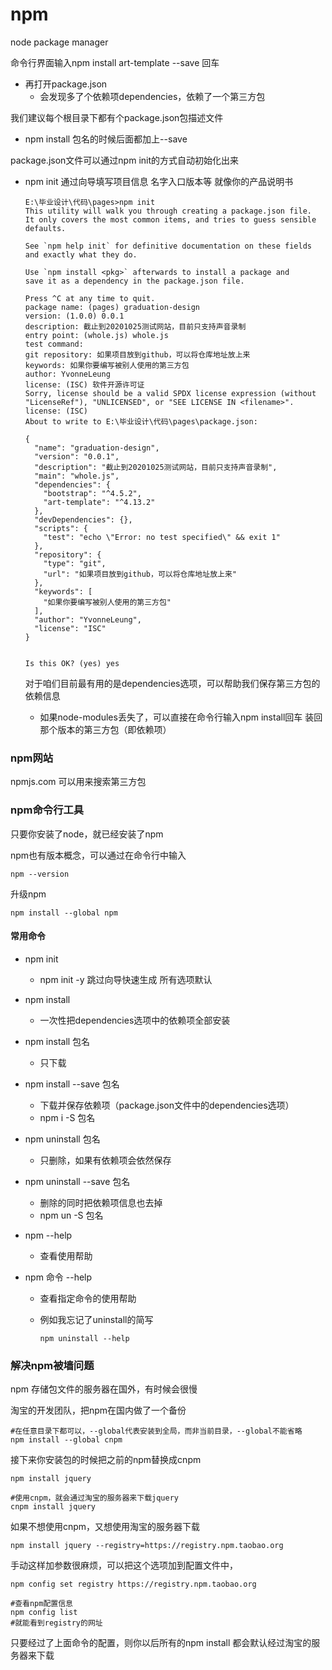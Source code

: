 # npm

node package manager

命令行界面输入npm install art-template --save 回车

- 再打开package.json
  - 会发现多了个依赖项dependencies，依赖了一个第三方包

我们建议每个根目录下都有个package.json包描述文件

- npm install 包名的时候后面都加上--save

package.json文件可以通过npm init的方式自动初始化出来

- npm init 通过向导填写项目信息 名字入口版本等 就像你的产品说明书

  ```shell
  E:\毕业设计\代码\pages>npm init
  This utility will walk you through creating a package.json file.
  It only covers the most common items, and tries to guess sensible defaults.
  
  See `npm help init` for definitive documentation on these fields
  and exactly what they do.
  
  Use `npm install <pkg>` afterwards to install a package and
  save it as a dependency in the package.json file.
  
  Press ^C at any time to quit.
  package name: (pages) graduation-design
  version: (1.0.0) 0.0.1
  description: 截止到20201025测试网站，目前只支持声音录制
  entry point: (whole.js) whole.js
  test command:
  git repository: 如果项目放到github，可以将仓库地址放上来
  keywords: 如果你要编写被别人使用的第三方包
  author: YvonneLeung
  license: (ISC) 软件开源许可证
  Sorry, license should be a valid SPDX license expression (without "LicenseRef"), "UNLICENSED", or "SEE LICENSE IN <filename>".
  license: (ISC)
  About to write to E:\毕业设计\代码\pages\package.json:
  
  {
    "name": "graduation-design",
    "version": "0.0.1",
    "description": "截止到20201025测试网站，目前只支持声音录制",
    "main": "whole.js",
    "dependencies": {
      "bootstrap": "^4.5.2",
      "art-template": "^4.13.2"
    },
    "devDependencies": {},
    "scripts": {
      "test": "echo \"Error: no test specified\" && exit 1"
    },
    "repository": {
      "type": "git",
      "url": "如果项目放到github，可以将仓库地址放上来"
    },
    "keywords": [
      "如果你要编写被别人使用的第三方包"
    ],
    "author": "YvonneLeung",
    "license": "ISC"
  }
  
  
  Is this OK? (yes) yes
  ```

  对于咱们目前最有用的是dependencies选项，可以帮助我们保存第三方包的依赖信息

  - 如果node-modules丢失了，可以直接在命令行输入npm install回车 装回那个版本的第三方包（即依赖项）

### npm网站

npmjs.com 可以用来搜索第三方包

### npm命令行工具

只要你安装了node，就已经安装了npm

npm也有版本概念，可以通过在命令行中输入

```shell
npm --version
```

升级npm 

```shell
npm install --global npm
```

#### 常用命令

- npm init
  - npm init -y 跳过向导快速生成 所有选项默认

- npm install
  - 一次性把dependencies选项中的依赖项全部安装
- npm install 包名
  - 只下载

- npm install --save 包名
  - 下载并保存依赖项（package.json文件中的dependencies选项）
  - npm i -S 包名

- npm uninstall 包名
  - 只删除，如果有依赖项会依然保存

- npm uninstall --save 包名
  - 删除的同时把依赖项信息也去掉
  - npm un -S 包名

- npm --help 
  - 查看使用帮助

- npm 命令 --help

  - 查看指定命令的使用帮助

  - 例如我忘记了uninstall的简写

    ```shell
    npm uninstall --help
    ```

### 解决npm被墙问题

npm 存储包文件的服务器在国外，有时候会很慢

淘宝的开发团队，把npm在国内做了一个备份

[cnpm]: npm.taobao.org

```shell
#在任意目录下都可以，--global代表安装到全局，而非当前目录，--global不能省略
npm install --global cnpm
```

接下来你安装包的时候把之前的npm替换成cnpm

```shell
npm install jquery

#使用cnpm，就会通过淘宝的服务器来下载jquery
cnpm install jquery
```

如果不想使用cnpm，又想使用淘宝的服务器下载

```shell
npm install jquery --registry=https://registry.npm.taobao.org
```

手动这样加参数很麻烦，可以把这个选项加到配置文件中，

```shell
npm config set registry https://registry.npm.taobao.org

#查看npm配置信息
npm config list
#就能看到registry的网址
```

只要经过了上面命令的配置，则你以后所有的npm install 都会默认经过淘宝的服务器来下载



